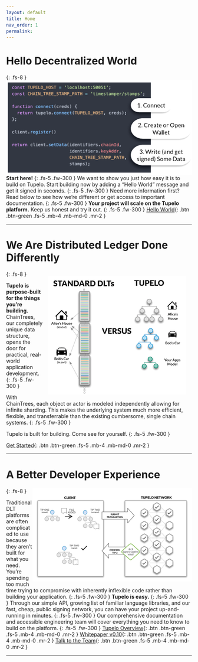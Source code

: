```yaml
---
layout: default
title: Home
nav_order: 1
permalink:
---
```


# Hello Decentralized World
{: .fs-8 }
<img style="float: right;" src="assets/images/code_sample.png">

**Start here!**
{: .fs-5 .fw-300 }
We want to show you just how easy it is to build on Tupelo.
Start building now by adding a “Hello World” message and get it signed in seconds.
{: .fs-5 .fw-300 }
Need more information first?
Read below to see how we’re different or get access to important documentation.
{: .fs-5 .fw-300 }
**Your project will scale on the Tupelo platform.**  Keep us honest and try it out.
{: .fs-5 .fw-300 }
[Hello World](/tutorials/hello_world){: .btn .btn-green .fs-5 .mb-4 .mb-md-0 .mr-2 }

***

# We Are Distributed Ledger Done Differently
{: .fs-8 }
<img style="float: right; width:375px;height:320px; padding: 15px;" src="assets/images/howistupelodifferent.png">

**Tupelo is purpose-built for the things you’re building.**
ChainTrees, our completely unique data structure, opens the door for practical,
real-world application development.
{: .fs-5 .fw-300 }

With ChainTrees, each object or actor is modeled independently allowing for
infinite sharding. This makes the underlying system much more efficient,
flexible, and transferrable than the existing cumbersome, single chain systems.
{: .fs-5 .fw-300 }

Tupelo is built for building. Come see for yourself.
{: .fs-5 .fw-300 }

[Get Started](/tutorials/hello_world){: .btn .btn-green .fs-5 .mb-4 .mb-md-0 .mr-2 }

***

# A Better Developer Experience
{: .fs-8 }
<img style="float: right; width:430;height:253px; padding: 5;" src="assets/images/litepaper-illustration4.png">

Traditional DLT platforms are often complicated to use because they aren’t built
for what you need. You’re spending too much time trying to compromise with
inherently inflexible code rather than building your application.
{: .fs-5 .fw-300 }
**Tupelo is easy.**
{: .fs-5 .fw-300 }
Through our simple API, growing list of familiar language libraries, and our
fast, cheap, public signing network, you can have your project up-and-running
in minutes.
{: .fs-5 .fw-300 }
Our comprehensive documentation and accessible engineering team will cover
everything you need to know to build on the platform.
{: .fs-5 .fw-300 }
[Tupelo Overview](docs/litepaper){: .btn .btn-green .fs-5 .mb-4 .mb-md-0 .mr-2 }
[Whitepaper v0.10](docs/whitepaper){: .btn .btn-green .fs-5 .mb-4 .mb-md-0 .mr-2 }
[Talk to the Team](https://t.me/joinchat/IhpojEWjbW9Y7_H81Y7rAA){: .btn .btn-green .fs-5 .mb-4 .mb-md-0 .mr-2 }

***
